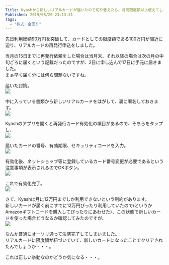 ```yaml
---
Title: Kyashから新しいリアルカードが届いたので切り替えたら、月間限度額以上使えてしまった話
Published: 2019/08/20 23:13:31
Tags:
  - "株式・金回り"
---
```

先日利用総額90万円を突破して、カードとしての限度額である100万円が間近に迫り、リアルカードの再発行申込をしました。  
<?# OEmbed "https://blog.hitsujin.jp/entry/2019/08/02/000610" /?>

当月の15日までに再発行依頼をした場合は当月末、それ以降の場合は次の月の中旬ごろに届くという記載だったのですが、2日に申し込んで17日に手元に届きました。  
まぁ早く届く分には何ら問題ないですね。  

届いた封筒。  
![](20190820230948.jpg) 



中に入っている書類から新しいリアルカードをはがして、裏に署名しておきます。  
![](20190820230955.jpg) 



Kyashのアプリを開くと再発行カード有効化の項目があるので、そちらをタップし、  
![](20190820231009.jpg) 



届いたカードの番号、有効期限、セキュリティコードを入力。  
![](20190820231017.jpg) 



有効化後、ネットショップ等に登録しているカード番号変更が必要であるという注意事項が表示されるのでOKボタン。   
![](20190820231026.jpg) 



これで有効化完了。  
![](20190820231050.jpg) 



さて、Kyashは月に12万円までしか利用できないという制約があります。  
新しいカードが届く前にすでに12万円ぴったり利用していたので(というかAmazonギフトコードを購入してぴったりにあわせた）、この状態で新しいカードを使った場合どうなるか確認してみたのですが、  
![](20190820231040.jpg) 



なんか普通にオーソリ通って決済完了してしまいました。  
リアルカードに限度額が紐づいていて、新しいカードになったことでクリアされたんでしょうか・・・。  

これは正しい挙動なのかどうか気になる・・・。